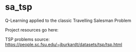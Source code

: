 # sa_tsp
Q-Learning applied to the classic Travelling Salesman Problem

Project resources go here:

TSP problems source: https://people.sc.fsu.edu/~jburkardt/datasets/tsp/tsp.html
